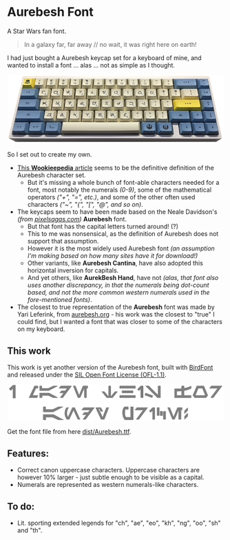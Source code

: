 # Aurebesh Font

A Star Wars fan font.

> In a galaxy far, far away // no wait, it was right here on earth!

I had just bought a Aurebesh keycap set for a keyboard of mine, and wanted to install a font ... alas ... not as simple as I thought.

![KBDFans KBD67 Lite](docs/image-2.png)

So I set out to create my own.

- [This **Wookieepedia** article](https://starwars.fandom.com/wiki/Aurebesh) seems to be the definitive definition of the Aurebesh character set.
    - But it's missing a whole bunch of font-able characters needed for a font, most notably the numerals *(0-9)*, some of the mathematical operators *("+", "=", etc.)*, and some of the other often used characters *("~", "{", "[", "@", and so on)*.
- The keycaps seem to have been made based on the Neale Davidson's *(from [pixelsagas.com](https://pixelsagas.com))* **Aurebesh** font.
    - But that font has the capital letters turned around! (?)
    - This to me was nonsensical, as the definition of Aurebesh does not support that assumption.
    - However it is the most widely used Aurebesh font *(an assumption I'm making based on how many sites have it for download!)*
    - Other variants, like **Aurebesh Cantina**, have also adopted this horizontal inversion for capitals.
    - And yet others, like **AurekBesh Hand**, have not *(alas, that font also uses another discrepancy, in that the numerals being dot-count based, and not the more common western numerals used in the fore-mentioned fonts)*.
- The closest to true representation of the **Aurebesh** font was made by Yari Leferink, from  [aurebesh.org](https://aurebesh.org) - his work was the closest to "true" I could find, but I wanted a font that was closer to some of the characters on my keyboard.

## This work

This work is yet another version of the Aurebesh font, built with [BirdFont](https://birdfont.org/) and released under the [SIL Open Font License (OFL-1.1)](LICENSE.md).

![Sample](/docs/image-1.png)


Get the font file from here [dist/Aurebesh.ttf](https://github.com/vinorodrigues/font-aurebesh/raw/main/dist/Aurebesh.ttf).

## Features:
* Correct canon uppercase characters.  Uppercase characters are however 10% larger - just subtle enough to be visible as a capital.
* Numerals are represented as western numerals-like characters.

## To do:
* Lit. sporting extended legends for "ch", "ae", "eo", "kh", "ng", "oo", "sh" and "th".
